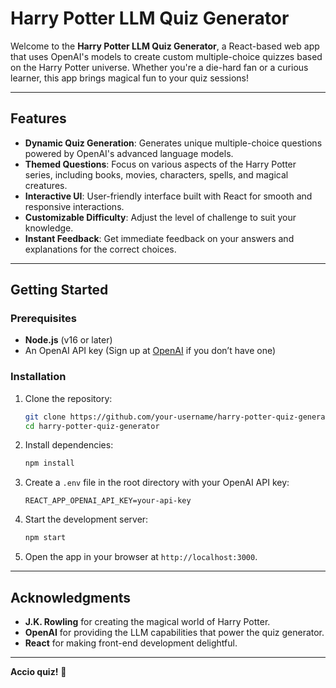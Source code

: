 
# Harry Potter LLM Quiz Generator

Welcome to the **Harry Potter LLM Quiz Generator**, a React-based web app that uses OpenAI's models to create custom multiple-choice quizzes based on the Harry Potter universe. Whether you're a die-hard fan or a curious learner, this app brings magical fun to your quiz sessions!

---

## Features

- **Dynamic Quiz Generation**: Generates unique multiple-choice questions powered by OpenAI's advanced language models.
- **Themed Questions**: Focus on various aspects of the Harry Potter series, including books, movies, characters, spells, and magical creatures.
- **Interactive UI**: User-friendly interface built with React for smooth and responsive interactions.
- **Customizable Difficulty**: Adjust the level of challenge to suit your knowledge.
- **Instant Feedback**: Get immediate feedback on your answers and explanations for the correct choices.

---

## Getting Started

### Prerequisites
- **Node.js** (v16 or later)
- An OpenAI API key (Sign up at [OpenAI](https://platform.openai.com/) if you don’t have one)

### Installation

1. Clone the repository:
   ```bash
   git clone https://github.com/your-username/harry-potter-quiz-generator.git
   cd harry-potter-quiz-generator
   ```

2. Install dependencies:
   ```bash
   npm install
   ```

3. Create a `.env` file in the root directory with your OpenAI API key:
   ```plaintext
   REACT_APP_OPENAI_API_KEY=your-api-key
   ```

4. Start the development server:
   ```bash
   npm start
   ```

5. Open the app in your browser at `http://localhost:3000`.

---


## Acknowledgments

- **J.K. Rowling** for creating the magical world of Harry Potter.
- **OpenAI** for providing the LLM capabilities that power the quiz generator.
- **React** for making front-end development delightful.

---

**Accio quiz!** 🎉
